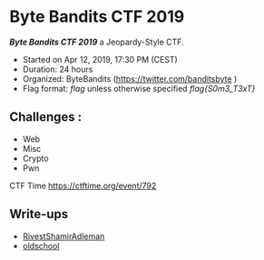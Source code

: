 # Byte Bandits CTF 2019

***Byte Bandits CTF 2019***  a Jeopardy-Style CTF.
* Started on Apr 12, 2019, 17:30 PM (CEST)
* Duration: 24 hours
* Organized: ByteBandits (https://twitter.com/banditsbyte )
* Flag format: *flag* unless otherwise specified *flag{S0m3_T3xT}*

## Challenges :

* Web
* Misc
* Crypto
* Pwn

CTF Time https://ctftime.org/event/792

## Write-ups

* [RivestShamirAdleman](https://github.com/1r0dm480/CTF-Wr1T3uPs/tree/master/BBCTF19/crypto/RivestShamirAdleman)
* [oldschool](https://github.com/1r0dm480/CTF-Wr1T3uPs/tree/master/BBCTF19/crypto/oldschool)
